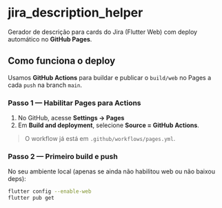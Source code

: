 # jira_description_helper

Gerador de descrição para cards do Jira (Flutter Web) com deploy automático no **GitHub Pages**.

## Como funciona o deploy

Usamos **GitHub Actions** para buildar e publicar o `build/web` no Pages a cada `push` na branch `main`.

### Passo 1 — Habilitar Pages para Actions
1. No GitHub, acesse **Settings → Pages**  
2. Em **Build and deployment**, selecione **Source = GitHub Actions**.

> O workflow já está em `.github/workflows/pages.yml`.

### Passo 2 — Primeiro build e push
No seu ambiente local (apenas se ainda não habilitou web ou não baixou deps):

```bash
flutter config --enable-web
flutter pub get
